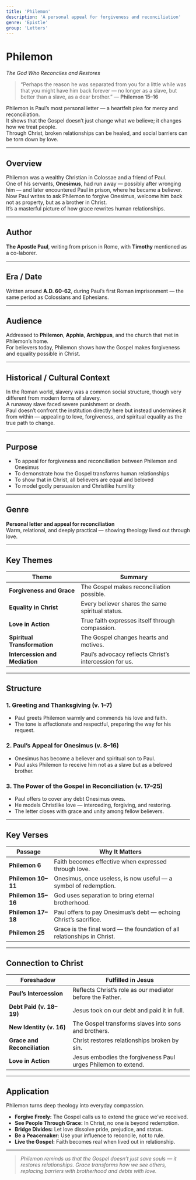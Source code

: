 ```yaml
---
title: 'Philemon'
description: 'A personal appeal for forgiveness and reconciliation'
genre: 'Epistle'
group: 'Letters'
---
```


# Philemon  
*The God Who Reconciles and Restores*

> “Perhaps the reason he was separated from you for a little while was that you might have him back forever — no longer as a slave, but better than a slave, as a dear brother.” — **Philemon 15–16**

Philemon is Paul’s most personal letter — a heartfelt plea for mercy and reconciliation.  
It shows that the Gospel doesn’t just change what we believe; it changes how we treat people.  
Through Christ, broken relationships can be healed, and social barriers can be torn down by love.

---

## Overview  
Philemon was a wealthy Christian in Colossae and a friend of Paul.  
One of his servants, **Onesimus**, had run away — possibly after wronging him — and later encountered Paul in prison, where he became a believer.  
Now Paul writes to ask Philemon to forgive Onesimus, welcome him back not as property, but as a brother in Christ.  
It’s a masterful picture of how grace rewrites human relationships.

---

## Author  
**The Apostle Paul**, writing from prison in Rome, with **Timothy** mentioned as a co-laborer.

---

## Era / Date  
Written around **A.D. 60–62**, during Paul’s first Roman imprisonment — the same period as Colossians and Ephesians.

---

## Audience  
Addressed to **Philemon**, **Apphia**, **Archippus**, and the church that met in Philemon’s home.  
For believers today, Philemon shows how the Gospel makes forgiveness and equality possible in Christ.

---

## Historical / Cultural Context  
In the Roman world, slavery was a common social structure, though very different from modern forms of slavery.  
A runaway slave faced severe punishment or death.  
Paul doesn’t confront the institution directly here but instead undermines it from within — appealing to love, forgiveness, and spiritual equality as the true path to change.

---

## Purpose  
- To appeal for forgiveness and reconciliation between Philemon and Onesimus  
- To demonstrate how the Gospel transforms human relationships  
- To show that in Christ, all believers are equal and beloved  
- To model godly persuasion and Christlike humility  

---

## Genre  
**Personal letter and appeal for reconciliation**  
Warm, relational, and deeply practical — showing theology lived out through love.

---

## Key Themes  

| Theme | Summary |
|-------|----------|
| **Forgiveness and Grace** | The Gospel makes reconciliation possible. |
| **Equality in Christ** | Every believer shares the same spiritual status. |
| **Love in Action** | True faith expresses itself through compassion. |
| **Spiritual Transformation** | The Gospel changes hearts and motives. |
| **Intercession and Mediation** | Paul’s advocacy reflects Christ’s intercession for us. |

---

## Structure  

### 1. Greeting and Thanksgiving (v. 1–7)
- Paul greets Philemon warmly and commends his love and faith.  
- The tone is affectionate and respectful, preparing the way for his request.  

### 2. Paul’s Appeal for Onesimus (v. 8–16)
- Onesimus has become a believer and spiritual son to Paul.  
- Paul asks Philemon to receive him not as a slave but as a beloved brother.  

### 3. The Power of the Gospel in Reconciliation (v. 17–25)
- Paul offers to cover any debt Onesimus owes.  
- He models Christlike love — interceding, forgiving, and restoring.  
- The letter closes with grace and unity among fellow believers.  

---

## Key Verses  

| Passage | Why It Matters |
|----------|----------------|
| **Philemon 6** | Faith becomes effective when expressed through love. |
| **Philemon 10–11** | Onesimus, once useless, is now useful — a symbol of redemption. |
| **Philemon 15–16** | God uses separation to bring eternal brotherhood. |
| **Philemon 17–18** | Paul offers to pay Onesimus’s debt — echoing Christ’s sacrifice. |
| **Philemon 25** | Grace is the final word — the foundation of all relationships in Christ. |

---

## Connection to Christ  

| Foreshadow | Fulfilled in Jesus |
|-------------|-------------------|
| **Paul’s Intercession** | Reflects Christ’s role as our mediator before the Father. |
| **Debt Paid (v. 18–19)** | Jesus took on our debt and paid it in full. |
| **New Identity (v. 16)** | The Gospel transforms slaves into sons and brothers. |
| **Grace and Reconciliation** | Christ restores relationships broken by sin. |
| **Love in Action** | Jesus embodies the forgiveness Paul urges Philemon to extend. |

---

## Application  
Philemon turns deep theology into everyday compassion.  
- **Forgive Freely:** The Gospel calls us to extend the grace we’ve received.  
- **See People Through Grace:** In Christ, no one is beyond redemption.  
- **Bridge Divides:** Let love dissolve pride, prejudice, and status.  
- **Be a Peacemaker:** Use your influence to reconcile, not to rule.  
- **Live the Gospel:** Faith becomes real when lived out in relationship.  

---

> *Philemon reminds us that the Gospel doesn’t just save souls — it restores relationships. Grace transforms how we see others, replacing barriers with brotherhood and debts with love.*
